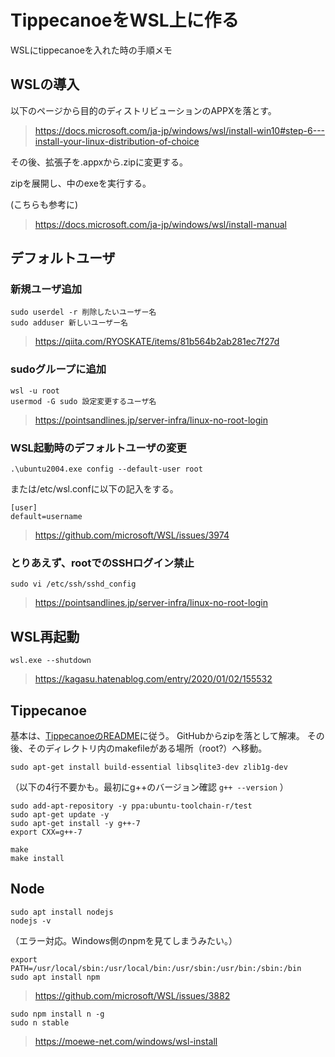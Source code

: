 # TippecanoeをWSL上に作る
WSLにtippecanoeを入れた時の手順メモ


## WSLの導入

以下のページから目的のディストリビューションのAPPXを落とす。
> https://docs.microsoft.com/ja-jp/windows/wsl/install-win10#step-6---install-your-linux-distribution-of-choice

その後、拡張子を.appxから.zipに変更する。

zipを展開し、中のexeを実行する。

(こちらも参考に)
> https://docs.microsoft.com/ja-jp/windows/wsl/install-manual

## デフォルトユーザ

### 新規ユーザ追加
```
sudo userdel -r 削除したいユーザー名
sudo adduser 新しいユーザー名
```
> https://qiita.com/RYOSKATE/items/81b564b2ab281ec7f27d

### sudoグループに追加
```
wsl -u root
usermod -G sudo 設定変更するユーザ名
```
> https://pointsandlines.jp/server-infra/linux-no-root-login

### WSL起動時のデフォルトユーザの変更
```
.\ubuntu2004.exe config --default-user root
```
または/etc/wsl.confに以下の記入をする。
```
[user]
default=username
```
> https://github.com/microsoft/WSL/issues/3974

### とりあえず、rootでのSSHログイン禁止
```
sudo vi /etc/ssh/sshd_config
```
> https://pointsandlines.jp/server-infra/linux-no-root-login


## WSL再起動
```
wsl.exe --shutdown
```
> https://kagasu.hatenablog.com/entry/2020/01/02/155532


## Tippecanoe
基本は、[TippecanoeのREADME](https://github.com/mapbox/tippecanoe)に従う。
GitHubからzipを落として解凍。
その後、そのディレクトリ内のmakefileがある場所（root?）へ移動。
```
sudo apt-get install build-essential libsqlite3-dev zlib1g-dev
```
（以下の4行不要かも。最初にg++のバージョン確認 `g++ --version` ）
```
sudo add-apt-repository -y ppa:ubuntu-toolchain-r/test
sudo apt-get update -y
sudo apt-get install -y g++-7
export CXX=g++-7
```
```
make
make install
```

## Node
```
sudo apt install nodejs
nodejs -v
```
（エラー対応。Windows側のnpmを見てしまうみたい。）
```
export PATH=/usr/local/sbin:/usr/local/bin:/usr/sbin:/usr/bin:/sbin:/bin
sudo apt install npm
```
> https://github.com/microsoft/WSL/issues/3882
```
sudo npm install n -g
sudo n stable
```
> https://moewe-net.com/windows/wsl-install
